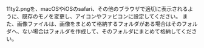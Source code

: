 11ty2.pngを、macOSやiOSのsafari、その他のブラウザで適切に表示されるように、既存のモノを変更し、アイコンやファビコンに設定してください。
また、画像ファイルは、画像をまとめて格納するフォルダがある場合はそのフォルダへ、ない場合はフォルダを作成して、そのフォルダにまとめて格納してください。